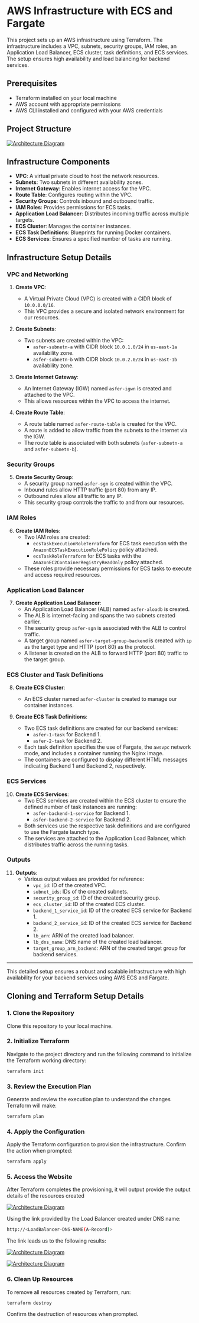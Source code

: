 # AWS Infrastructure with ECS and Fargate

This project sets up an AWS infrastructure using Terraform. The infrastructure includes a VPC, subnets, security groups, IAM roles, an Application Load Balancer, ECS cluster, task definitions, and ECS services. The setup ensures high availability and load balancing for backend services.

## Prerequisites

- Terraform installed on your local machine
- AWS account with appropriate permissions
- AWS CLI installed and configured with your AWS credentials

## Project Structure

[![Architecture Diagram](structure.png)](structure.png)


## Infrastructure Components

- **VPC**: A virtual private cloud to host the network resources.
- **Subnets**: Two subnets in different availability zones.
- **Internet Gateway**: Enables internet access for the VPC.
- **Route Table**: Configures routing within the VPC.
- **Security Groups**: Controls inbound and outbound traffic.
- **IAM Roles**: Provides permissions for ECS tasks.
- **Application Load Balancer**: Distributes incoming traffic across multiple targets.
- **ECS Cluster**: Manages the container instances.
- **ECS Task Definitions**: Blueprints for running Docker containers.
- **ECS Services**: Ensures a specified number of tasks are running.


## Infrastructure Setup Details

### VPC and Networking

1. **Create VPC**:
   - A Virtual Private Cloud (VPC) is created with a CIDR block of `10.0.0.0/16`.
   - This VPC provides a secure and isolated network environment for our resources.

2. **Create Subnets**:
   - Two subnets are created within the VPC:
     - `asfer-subnetn-a` with CIDR block `10.0.1.0/24` in `us-east-1a` availability zone.
     - `asfer-subnetn-b` with CIDR block `10.0.2.0/24` in `us-east-1b` availability zone.

3. **Create Internet Gateway**:
   - An Internet Gateway (IGW) named `asfer-igwn` is created and attached to the VPC.
   - This allows resources within the VPC to access the internet.

4. **Create Route Table**:
   - A route table named `asfer-route-table` is created for the VPC.
   - A route is added to allow traffic from the subnets to the internet via the IGW.
   - The route table is associated with both subnets (`asfer-subnetn-a` and `asfer-subnetn-b`).

### Security Groups

5. **Create Security Group**:
   - A security group named `asfer-sgn` is created within the VPC.
   - Inbound rules allow HTTP traffic (port 80) from any IP.
   - Outbound rules allow all traffic to any IP.
   - This security group controls the traffic to and from our resources.

### IAM Roles

6. **Create IAM Roles**:
   - Two IAM roles are created:
     - `ecsTaskExecutionRoleTerraform` for ECS task execution with the `AmazonECSTaskExecutionRolePolicy` policy attached.
     - `ecsTaskRoleTerraform` for ECS tasks with the `AmazonEC2ContainerRegistryReadOnly` policy attached.
   - These roles provide necessary permissions for ECS tasks to execute and access required resources.

### Application Load Balancer

7. **Create Application Load Balancer**:
   - An Application Load Balancer (ALB) named `asfer-aloadb` is created.
   - The ALB is internet-facing and spans the two subnets created earlier.
   - The security group `asfer-sgn` is associated with the ALB to control traffic.
   - A target group named `asfer-target-group-backend` is created with `ip` as the target type and HTTP (port 80) as the protocol.
   - A listener is created on the ALB to forward HTTP (port 80) traffic to the target group.

### ECS Cluster and Task Definitions

8. **Create ECS Cluster**:
   - An ECS cluster named `asfer-cluster` is created to manage our container instances.

9. **Create ECS Task Definitions**:
   - Two ECS task definitions are created for our backend services:
     - `asfer-1-task` for Backend 1.
     - `asfer-2-task` for Backend 2.
   - Each task definition specifies the use of Fargate, the `awsvpc` network mode, and includes a container running the Nginx image.
   - The containers are configured to display different HTML messages indicating Backend 1 and Backend 2, respectively.

### ECS Services

10. **Create ECS Services**:
    - Two ECS services are created within the ECS cluster to ensure the defined number of task instances are running:
      - `asfer-backend-1-service` for Backend 1.
      - `asfer-backend-2-service` for Backend 2.
    - Both services use the respective task definitions and are configured to use the Fargate launch type.
    - The services are attached to the Application Load Balancer, which distributes traffic across the running tasks.

### Outputs

11. **Outputs**:
    - Various output values are provided for reference:
      - `vpc_id`: ID of the created VPC.
      - `subnet_ids`: IDs of the created subnets.
      - `security_group_id`: ID of the created security group.
      - `ecs_cluster_id`: ID of the created ECS cluster.
      - `backend_1_service_id`: ID of the created ECS service for Backend 1.
      - `backend_2_service_id`: ID of the created ECS service for Backend 2.
      - `lb_arn`: ARN of the created load balancer.
      - `lb_dns_name`: DNS name of the created load balancer.
      - `target_group_arn_backend`: ARN of the created target group for backend services.

---

This detailed setup ensures a robust and scalable infrastructure with high availability for your backend services using AWS ECS and Fargate.

## Cloning and Terraform Setup Details

### 1. Clone the Repository

Clone this repository to your local machine.

### 2. Initialize Terraform

Navigate to the project directory and run the following command to initialize the Terraform working directory:

```sh
terraform init
```

### 3. Review the Execution Plan

Generate and review the execution plan to understand the changes Terraform will make:

```sh
terraform plan
```

### 4. Apply the Configuration

Apply the Terraform configuration to provision the infrastructure. Confirm the action when prompted:

```sh
terraform apply
```

### 5. Access the Website

After Terraform completes the provisioning, it will output provide the output details of the resources created


[![Architecture Diagram](results3.png)](results3.png)


Using the link provided by the Load Balancer created under DNS name:

```sh
http://<LoadBalancer-DNS-NAME(A-Record)>
```

The link leads us to the following results:

[![Architecture Diagram](results1.png)](results1.png)

[![Architecture Diagram](results2.png)](results2.png)

### 6. Clean Up Resources

To remove all resources created by Terraform, run:

```sh
terraform destroy
```

Confirm the destruction of resources when prompted.